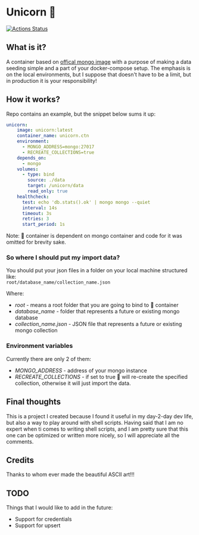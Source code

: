 # Unicorn :unicorn:
[![Actions Status](https://github.com/mirzamerdovic/unicorn/workflows/main/badge.svg)](https://github.com/mirzamerdovic/unicorn/actions)

## What is it?

A container based on [offical mongo image](https://hub.docker.com/_/mongo) with a purpose of making a data seeding simple 
and a part of your docker-compose setup.
The emphasis is on the local environments, but I suppose that doesn't have to be a limit, but in production it is your  responsibility!

## How it works?

Repo contains an example, but the snippet below sums it up:

```yaml
unicorn:
    image: unicorn:latest
    container_name: unicorn.ctn
    environment:
      - MONGO_ADDRESS=mongo:27017
      - RECREATE_COLLECTIONS=true
    depends_on:
      - mongo
    volumes:
      - type: bind
        source: ./data
        target: /unicorn/data
        read_only: true
    healthcheck:
      test: echo 'db.stats().ok' | mongo mongo --quiet
      interval: 14s
      timeout: 3s
      retries: 3
      start_period: 1s
```
Note: :unicorn: container is dependent on mongo container and code for it was omitted for brevity sake. 

### So where I should put my import data?

You should put your json files in a folder on your local machine structured like:  
``` root/database_name/collection_name.json ```

Where:
* _root_ - means a root folder that you are going to bind to :unicorn: container
* _database_name_ - folder that represents a future or existing mongo database
* _collection_name.json_ - JSON file that represents a future or existing mongo collection

### Environment variables
Currently there are only 2 of them:
* _MONGO_ADDRESS_ - address of your mongo instance
* _RECREATE_COLLECTIONS_ - if set to true :unicorn: will re-create the specified collection, otherwise it will just import the data.

## Final thoughts

This is a project I created because I found it useful in my day-2-day dev life, but also a way to play around with shell scripts. Having said that I am no expert when ti comes to writing shell scripts, and I am pretty sure that this one can be optimized or written more nicely, so I will appreciate all the comments.

## Credits
Thanks to whom ever made the beautiful ASCII art!!!

## TODO
Things that I would like to add in the future:
* Support for credentials
* Support for upsert
